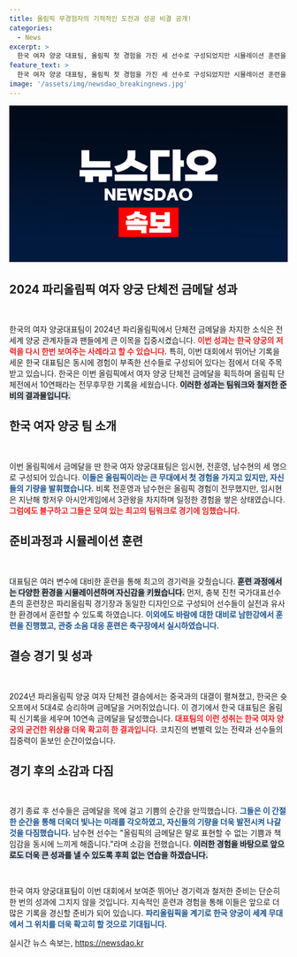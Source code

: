 ```yaml
---
title: 올림픽 무경험자의 기적적인 도전과 성공 비결 공개!
categories:
  - News
excerpt: >
  한국 여자 양궁 대표팀, 올림픽 첫 경험을 가진 세 선수로 구성되었지만 시뮬레이션 훈련을 통해 자신감을 얻고 10연패를 달성! 올림픽 금메달의 주역으로 떠오른 이들의 이야기를 만나보세요!
feature_text: >
  한국 여자 양궁 대표팀, 올림픽 첫 경험을 가진 세 선수로 구성되었지만 시뮬레이션 훈련을 통해 자신감을 얻고 10연패를 달성! 올림픽 금메달의 주역으로 떠오른 이들의 이야기를 만나보세요!
image: '/assets/img/newsdao_breakingnews.jpg'
---
```


<p><img src="/assets/img/newsdao_breakingnews.jpg" alt="cryptoinkorea 속보" /></p>

<h2 data-ke-size="size26">2024 파리올림픽 여자 양궁 단체전 금메달 성과</h2>

<p data-ke-size="size16">&nbsp;</p>

<p>한국의 여자 양궁대표팀이 2024년 파리올림픽에서 단체전 금메달을 차지한 소식은 전세계 양궁 관계자들과 팬들에게 큰 이목을 집중시켰습니다. <b><span style="color: #ee2323;">이번 성과는 한국 양궁의 저력을 다시 한번 보여주는 사례라고 할 수 있습니다.</span></b> 특히, 이번 대회에서 뛰어난 기록을 세운 한국 대표팀은 동시에 경험이 부족한 선수들로 구성되어 있다는 점에서 더욱 주목받고 있습니다. 한국은 이번 올림픽에서 여자 양궁 단체전 금메달을 획득하며 올림픽 단체전에서 10연패라는 전무후무한 기록을 세웠습니다. <b><span style="background-color: #21538527;">이러한 성과는 팀워크와 철저한 준비의 결과물입니다.</span></b></p>

<h2 data-ke-size="size26">한국 여자 양궁 팀 소개</h2>

<p data-ke-size="size16">&nbsp;</p>

<p>이번 올림픽에서 금메달을 딴 한국 여자 양궁대표팀은 임시현, 전훈영, 남수현의 세 명으로 구성되어 있습니다. <b><span style="color: #1a5490;">이들은 올림픽이라는 큰 무대에서 첫 경험을 가지고 있지만, 자신들의 기량을 발휘했습니다.</span></b> 비록 전훈영과 남수현은 올림픽 경험이 전무했지만, 임시현은 지난해 항저우 아시안게임에서 3관왕을 차지하며 일정한 경험을 쌓은 상태였습니다. <b><span style="color: #ee2323;">그럼에도 불구하고 그들은 모여 있는 최고의 팀워크로 경기에 임했습니다.</span></b></p>

<h2 data-ke-size="size26">준비과정과 시뮬레이션 훈련</h2>

<p data-ke-size="size16">&nbsp;</p>

<p>대표팀은 여러 변수에 대비한 훈련을 통해 최고의 경기력을 갖췄습니다. <b><span style="background-color: #21538527;">훈련 과정에서는 다양한 환경을 시뮬레이션하며 자신감을 키웠습니다.</span></b> 먼저, 충북 진천 국가대표선수촌의 훈련장은 파리올림픽 경기장과 동일한 디자인으로 구성되어 선수들이 실전과 유사한 환경에서 훈련할 수 있도록 하였습니다. <b><span style="color: #1a5490;">이외에도 바람에 대한 대비로 남한강에서 훈련을 진행했고, 관중 소음 대응 훈련은 축구장에서 실시하였습니다.</span></b></p>

<h2 data-ke-size="size26">결승 경기 및 성과</h2>

<p data-ke-size="size16">&nbsp;</p>

<p>2024년 파리올림픽 양궁 여자 단체전 결승에서는 중국과의 대결이 펼쳐졌고, 한국은 슛오프에서 5대4로 승리하며 금메달을 거머쥐었습니다. 이 경기에서 한국 대표팀은 올림픽 신기록을 세우며 10연속 금메달을 달성했습니다. <b><span style="color: #ee2323;">대표팀의 이런 성취는 한국 여자 양궁의 굳건한 위상을 더욱 확고히 한 결과입니다.</span></b> 코치진의 변별력 있는 전략과 선수들의 집중력이 돋보인 순간이었습니다.</p>

<h2 data-ke-size="size26">경기 후의 소감과 다짐</h2>

<p data-ke-size="size16">&nbsp;</p>

<p>경기 종료 후 선수들은 금메달을 목에 걸고 기쁨의 순간을 만끽했습니다. <b><span style="color: #1a5490;">그들은 이 간절한 순간을 통해 더욱더 빛나는 미래를 각오하였고, 자신들의 기량을 더욱 발전시켜 나갈 것을 다짐했습니다.</span></b> 남수현 선수는 "올림픽의 금메달은 말로 표현할 수 없는 기쁨과 책임감을 동시에 느끼게 해줍니다."라며 소감을 전했습니다. <b><span style="background-color: #21538527;">이러한 경험을 바탕으로 앞으로도 더욱 큰 성과를 낼 수 있도록 후회 없는 연습을 하겠습니다.</span></b></p>

<p data-ke-size="size16">&nbsp;</p>

<p>한국 여자 양궁대표팀이 이번 대회에서 보여준 뛰어난 경기력과 철저한 준비는 단순히 한 번의 성과에 그치지 않을 것입니다. 지속적인 훈련과 경험을 통해 이들은 앞으로 더 많은 기록을 경신할 준비가 되어 있습니다. <b><span style="color: #1a5490;">파리올림픽을 계기로 한국 양궁이 세계 무대에서 그 위치를 더욱 확고히 할 것으로 기대됩니다.</span></b></p>
실시간 뉴스 속보는, <a href="https://newsdao.kr" rel="dofollow">https://newsdao.kr</a>


